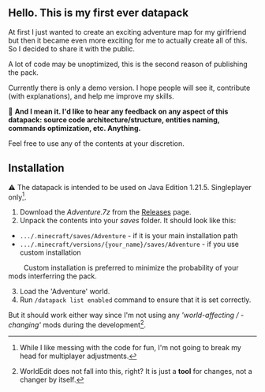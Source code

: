 ## Hello. This is my first ever datapack

At first I just wanted to create an exciting adventure map for my girlfriend but then it became even more exciting for me to actually create all of this.
So I decided to share it with the public.

A lot of code may be unoptimized, this is the second reason of publishing the pack.

Currently there is only a demo version. I hope people will see it, contribute (with explanations), and help me improve my skills.

:pushpin: **And I mean it. I'd like to hear any feedback on any aspect of this datapack: source code architecture/structure, entities naming, commands optimization, etc. Anything.**

Feel free to use any of the contents at your discretion.

## Installation

:warning: The datapack is intended to be used on Java Edition 1.21.5. Singleplayer only[^1].

1. Download the _Adventure.7z_ from the [Releases](https://github.com/bl1te/MCJ-datapack-attempt/releases) page.
2. Unpack the contents into your _saves_ folder. It should look like this:

- `.../.minecraft/saves/Adventure` - if it is your main installation path
- `.../.minecraft/versions/{your_name}/saves/Adventure` - if you use custom installation

&nbsp;&nbsp;&nbsp;&nbsp;&nbsp;&nbsp;&nbsp;&nbsp;Custom installation is preferred to minimize the probability of your mods interferring the pack.

3. Load the 'Adventure' world.
4. Run `/datapack list enabled` command to ensure that it is set correctly.

But it should work either way since I'm not using any _'world-affecting / -changing'_ mods during the development[^2].

[^1]: While I like messing with the code for fun, I'm not going to break my head for multiplayer adjustments.
[^2]: WorldEdit does not fall into this, right? It is just a **tool** for changes, not a changer by itself.

